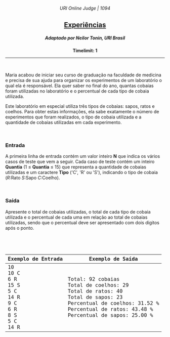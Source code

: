 <h6 align="center">URI Online Judge | 1094</h6>
<h2 align="center">
  <a href="https://www.urionlinejudge.com.br/judge/pt/problems/view/1094">
    Experiências
  </a>
</h2>
<h5 align="center">Adaptado por Neilor Tonin, URI  Brasil</h5>
<p align="center"><b>Timelimit: 1</b></p>
<hr>
<br>
<p>
  Maria acabou de iniciar seu curso de graduação na faculdade de medicina e precisa de sua ajuda para organizar os experimentos de um laboratório o qual ela é responsável. Ela quer saber no final do ano, quantas cobaias foram utilizadas no laboratório e o percentual de cada tipo de cobaia utilizada.
</p>
<p>
  Este laboratório em especial utiliza três tipos de cobaias: sapos, ratos e coelhos. Para obter estas informações, ela sabe exatamente o número de experimentos que foram realizados, o tipo de cobaia utilizada e a quantidade de cobaias utilizadas em cada experimento.
</p>
<br>
<h3>Entrada</h3>
<p>
  A primeira linha de entrada contém um valor inteiro <b>N</b> que indica os vários casos de teste que vem a seguir. Cada caso de teste contém um inteiro <b>Quantia</b> (1 ≤ <b>Quantia</b> ≤ 15) que representa a quantidade de cobaias utilizadas e um caractere <b>Tipo</b> ('C', 'R' ou 'S'), indicando o tipo de cobaia (<i>R</i>:Rato <i>S</i>:Sapo <i>C</i>:Coelho).
</p>
<br>
<h3>Saída</h3>
<p>
  Apresente o total de cobaias utilizadas, o total de cada tipo de cobaia utilizada e o percentual de cada uma em relação ao total de cobaias utilizadas, sendo que o percentual deve ser apresentado com dois dígitos após o ponto.
</p>
<br>
<code>
  <table width="100%">
    <thead>
      <th>Exemplo de Entrada</th>
      <th>Exemplo de Saída</th>
    </thead>
    <tbody>
      <tr>
        <td>
          10<br>
          10 C<br>
          6 R<br>
          15 S<br>
          5 C<br>
          14 R<br>
          9 C<br>
          6 R<br>
          8 S<br>
          5 C<br>
          14 R
        </td>
        <td>
          Total: 92 cobaias<br>
          Total de coelhos: 29<br>
          Total de ratos: 40<br>
          Total de sapos: 23<br>
          Percentual de coelhos: 31.52 %<br>
          Percentual de ratos: 43.48 %<br>
          Percentual de sapos: 25.00 %
        </td>
      </tr>
    </tbody>
  </table>
</code>